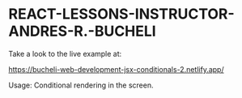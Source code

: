 # REACT-LESSONS-INSTRUCTOR-ANDRES-R.-BUCHELI

Take a look to the live example at:

https://bucheli-web-development-jsx-conditionals-2.netlify.app/

Usage: Conditional rendering in the screen.
